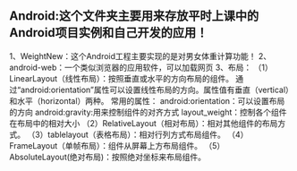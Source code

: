 ## Android:这个文件夹主要用来存放平时上课中的Android项目实例和自己开发的应用！
1、WeightNew：这个Android工程主要实现的是对男女体重计算功能！
2、android-web：一个类似浏览器的应用软件，可以加载网页
3、布局：
（1）LinearLayout（线性布局）：按照垂直或水平的方向布局的组件。
        通过“android:orientation”属性可以设置线性布局的方向。属性值有垂直（vertical）和水平（horizontal）两种。
        常用的属性：
          android:orientation：可以设置布局的方向
          android:gravity:用来控制组件的对齐方式
          layout_weight：控制各个组件在布局中的相对大小
（2）RelativeLayout（相对布局）：相对其他组件的布局方式。
（3）tablelayout（表格布局）：相对行列方式布局组件。
（4）FrameLayout（单帧布局）：组件从屏幕上方布局组件。
（5）AbsoluteLayout(绝对布局)：按照绝对坐标来布局组件。
